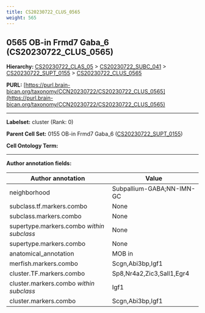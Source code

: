 ```yaml
---
title: CS20230722_CLUS_0565
weight: 565
---
```

## 0565 OB-in Frmd7 Gaba_6 (CS20230722_CLUS_0565)
<b>Hierarchy: </b>
[CS20230722_CLAS_05](../CS20230722_CLAS_05) >
[CS20230722_SUBC_041](../CS20230722_SUBC_041) >
[CS20230722_SUPT_0155](../CS20230722_SUPT_0155) >
[CS20230722_CLUS_0565](../CS20230722_CLUS_0565)

**PURL:** [https://purl.brain-bican.org/taxonomy/CCN20230722/CS20230722_CLUS_0565](https://purl.brain-bican.org/taxonomy/CCN20230722/CS20230722_CLUS_0565)

---


**Labelset:** cluster (Rank: 0)

**Parent Cell Set:** 0155 OB-in Frmd7 Gaba_6 ([CS20230722_SUPT_0155](../CS20230722_SUPT_0155))



**Cell Ontology Term:** 

[MARKER GENES.]: #


---

[TRANSFERRED ANNOTATIONS.]: #


[AUTHOR ANNOTATION FIELDS.]: #


**Author annotation fields:**

| Author annotation | Value |
|-------------------|-------|
|neighborhood|Subpallium-GABA;NN-IMN-GC|
|subclass.tf.markers.combo|None|
|subclass.markers.combo|None|
|supertype.markers.combo _within subclass_|None|
|supertype.markers.combo|None|
|anatomical_annotation|MOB in|
|merfish.markers.combo|Scgn,Abi3bp,Igf1|
|cluster.TF.markers.combo|Sp8,Nr4a2,Zic3,Sall1,Egr4|
|cluster.markers.combo _within subclass_|Igf1|
|cluster.markers.combo|Scgn,Abi3bp,Igf1|
